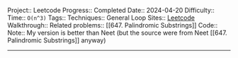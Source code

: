 Project:: Leetcode
Progress:: Completed
Date:: 2024-04-20
Difficulty:: 
Time:: `O(n^3)`
Tags:: 
Techniques:: General Loop
Sites:: [Leetcode](https://leetcode.com/problems/longest-palindromic-substring/description/)
Walkthrough:: 
Related problems:: [[647. Palindromic Substrings]]
Code:: 
Note:: My version is better than Neet (but the source were from Neet [[647. Palindromic Substrings]] anyway)

---
